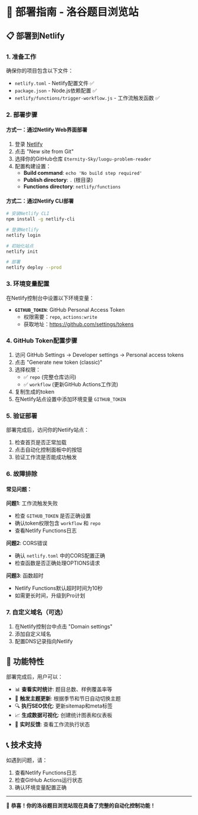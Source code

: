 # 🚀 部署指南 - 洛谷题目浏览站

## 📋 部署到Netlify

### 1. **准备工作**

确保你的项目包含以下文件：
- `netlify.toml` - Netlify配置文件 ✅
- `package.json` - Node.js依赖配置 ✅
- `netlify/functions/trigger-workflow.js` - 工作流触发函数 ✅

### 2. **部署步骤**

#### 方式一：通过Netlify Web界面部署
1. 登录 [Netlify](https://netlify.com)
2. 点击 "New site from Git"
3. 选择你的GitHub仓库 `Eternity-Sky/luogu-problem-reader`
4. 配置构建设置：
   - **Build command**: `echo 'No build step required'`
   - **Publish directory**: `.` (根目录)
   - **Functions directory**: `netlify/functions`

#### 方式二：通过Netlify CLI部署
```bash
# 安装Netlify CLI
npm install -g netlify-cli

# 登录Netlify
netlify login

# 初始化站点
netlify init

# 部署
netlify deploy --prod
```

### 3. **环境变量配置**

在Netlify控制台中设置以下环境变量：

- **`GITHUB_TOKEN`**: GitHub Personal Access Token
  - 权限需要：`repo`, `actions:write`
  - 获取地址：https://github.com/settings/tokens

### 4. **GitHub Token配置步骤**

1. 访问 GitHub Settings → Developer settings → Personal access tokens
2. 点击 "Generate new token (classic)"
3. 选择权限：
   - ✅ `repo` (完整仓库访问)
   - ✅ `workflow` (更新GitHub Actions工作流)
4. 复制生成的token
5. 在Netlify站点设置中添加环境变量 `GITHUB_TOKEN`

### 5. **验证部署**

部署完成后，访问你的Netlify站点：
1. 检查首页是否正常加载
2. 点击自动化控制面板中的按钮
3. 验证工作流是否能成功触发

### 6. **故障排除**

#### 常见问题：

**问题1**: 工作流触发失败
- 检查 `GITHUB_TOKEN` 是否正确设置
- 确认token权限包含 `workflow` 和 `repo`
- 查看Netlify Functions日志

**问题2**: CORS错误
- 确认 `netlify.toml` 中的CORS配置正确
- 检查函数是否正确处理OPTIONS请求

**问题3**: 函数超时
- Netlify Functions默认超时时间为10秒
- 如需更长时间，升级到Pro计划

### 7. **自定义域名**（可选）

1. 在Netlify控制台中点击 "Domain settings"
2. 添加自定义域名
3. 配置DNS记录指向Netlify

## 🎯 功能特性

部署完成后，用户可以：

- 📊 **查看实时统计**: 题目总数、样例覆盖率等
- 🎨 **触发主题更新**: 根据季节和节日自动切换主题
- 🔍 **执行SEO优化**: 更新sitemap和meta标签
- 📈 **生成数据可视化**: 创建统计图表和仪表板
- 🔄 **实时反馈**: 查看工作流执行状态

## 📞 技术支持

如遇到问题，请：
1. 查看Netlify Functions日志
2. 检查GitHub Actions运行状态
3. 确认环境变量配置正确

---

🎉 **恭喜！你的洛谷题目浏览站现在具备了完整的自动化控制功能！**
